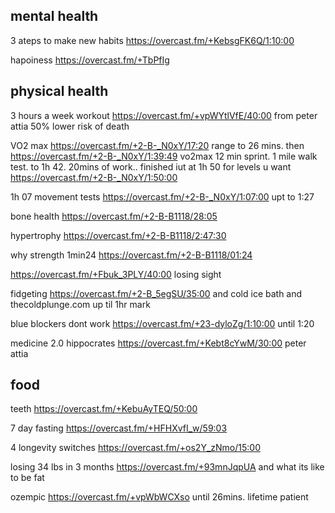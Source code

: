 ## mental health

3 ateps to make new habits https://overcast.fm/+KebsgFK6Q/1:10:00

hapoiness https://overcast.fm/+TbPfIg

## physical health

3 hours a week workout https://overcast.fm/+vpWYtlVfE/40:00 from peter attia 50% lower risk of death

VO2 max https://overcast.fm/+2-B-_N0xY/17:20 range to 26 mins. then https://overcast.fm/+2-B-_N0xY/1:39:49 vo2max 12 min sprint. 1 mile walk test. to 1h 42. 20mins of work.. finished iut at 1h 50 for levels u want https://overcast.fm/+2-B-_N0xY/1:50:00

1h 07 movement tests https://overcast.fm/+2-B-_N0xY/1:07:00 upt to 1:27

bone health https://overcast.fm/+2-B-B1118/28:05

hypertrophy https://overcast.fm/+2-B-B1118/2:47:30 

why strength 1min24 https://overcast.fm/+2-B-B1118/01:24

https://overcast.fm/+Fbuk_3PLY/40:00 losing sight

fidgeting https://overcast.fm/+2-B_5egSU/35:00
and cold ice bath and thecoldplunge.com  up til 1hr mark

blue blockers dont work https://overcast.fm/+23-dyloZg/1:10:00 until 1:20

medicine 2.0 hippocrates https://overcast.fm/+Kebt8cYwM/30:00 peter attia


## food

teeth https://overcast.fm/+KebuAyTEQ/50:00 

7 day fasting https://overcast.fm/+HFHXvfI_w/59:03

4 longevity switches https://overcast.fm/+os2Y_zNmo/15:00

losing 34 lbs in 3 months https://overcast.fm/+93mnJqpUA and what its like to be fat

ozempic https://overcast.fm/+vpWbWCXso until 26mins. lifetime patient